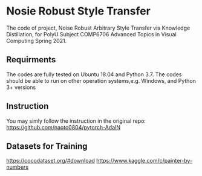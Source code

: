 # Nosie Robust Style Transfer
The code of project, Noise Robust Arbitrary Style Transfer via Knowledge Distillation, for PolyU Subject COMP6706 Advanced Topics in Visual Computing Spring 2021.

## Requirments

The codes are fully tested on Ubuntu 18.04 and Python 3.7. The codes should be able to run on other operation systems,e.g. Windows, and Python 3+ versions

## Instruction
You may simly follow the instruction in the original repo:
https://github.com/naoto0804/pytorch-AdaIN

## Datasets for Training

https://cocodataset.org/#download
https://www.kaggle.com/c/painter-by-numbers
